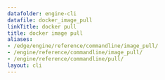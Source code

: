 ```yaml
---
datafolder: engine-cli
datafile: docker_image_pull
linkTitle: docker pull
title: docker image pull
aliases:
- /edge/engine/reference/commandline/image_pull/
- /engine/reference/commandline/image_pull/
- /engine/reference/commandline/pull/
layout: cli
---
```


<!--
This page is automatically generated from Docker's source code. If you want to
suggest a change to the text that appears here, open a ticket or pull request
in the source repository on GitHub:

https://github.com/docker/cli
-->
